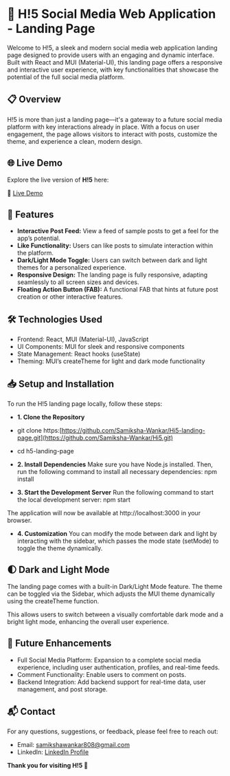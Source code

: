 # 🎉 H!5 Social Media Web Application - Landing Page
Welcome to H!5, a sleek and modern social media web application landing page designed to provide users with an engaging and dynamic interface. Built with React and MUI (Material-UI), this landing page offers a responsive and interactive user experience, with key functionalities that showcase the potential of the full social media platform.

## 📋 Overview
H!5 is more than just a landing page—it's a gateway to a future social media platform with key interactions already in place. With a focus on user engagement, the page allows visitors to interact with posts, customize the theme, and experience a clean, modern design.

## 🌐 Live Demo
Explore the live version of **H!5** here:

🔗 [Live Demo](https://hi5-zeta.vercel.app/)

## 🚀 Features
- **Interactive Post Feed:** View a feed of sample posts to get a feel for the app’s potential.
- **Like Functionality:** Users can like posts to simulate interaction within the platform.
- **Dark/Light Mode Toggle:** Users can switch between dark and light themes for a personalized experience.
- **Responsive Design:** The landing page is fully responsive, adapting seamlessly to all screen sizes and devices.
- **Floating Action Button (FAB):** A functional FAB that hints at future post creation or other interactive features.

## 🛠️ Technologies Used
- Frontend: React, MUI (Material-UI), JavaScript
- UI Components: MUI for sleek and responsive components
- State Management: React hooks (useState)
- Theming: MUI’s createTheme for light and dark mode functionality

## 📥 Setup and Installation
To run the H!5 landing page locally, follow these steps:

- **1. Clone the Repository**
- git clone https:[https://github.com/Samiksha-Wankar/Hi5-landing-page.git](https://github.com/Samiksha-Wankar/Hi5.git)
- cd h5-landing-page
  
- **2. Install Dependencies**
Make sure you have Node.js installed. Then, run the following command to install all necessary dependencies:
npm install

- **3. Start the Development Server**
Run the following command to start the local development server:
npm start

The application will now be available at http://localhost:3000 in your browser.

- **4. Customization**
You can modify the mode between dark and light by interacting with the sidebar, which passes the mode state (setMode) to toggle the theme dynamically.

## 🌓 Dark and Light Mode
The landing page comes with a built-in Dark/Light Mode feature. The theme can be toggled via the Sidebar, which adjusts the MUI theme dynamically using the createTheme function.

This allows users to switch between a visually comfortable dark mode and a bright light mode, enhancing the overall user experience.

## 🔮 Future Enhancements
- Full Social Media Platform: Expansion to a complete social media experience, including user authentication, profiles, and real-time feeds.
- Comment Functionality: Enable users to comment on posts.
- Backend Integration: Add backend support for real-time data, user management, and post storage.

## 📬 Contact
For any questions, suggestions, or feedback, please feel free to reach out:
- Email: samikshawankar808@gmail.com
- LinkedIn: [LinkedIn Profile](https://www.linkedin.com/in/samiiksha070620/)

**Thank you for visiting H!5 🎉**
